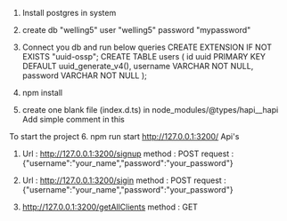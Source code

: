 1. Install postgres in system
2. create 
	db "welling5" 
	user "welling5" 
	password "mypassword"
3. Connect you db and run below queries
	CREATE EXTENSION IF NOT EXISTS "uuid-ossp";
	CREATE TABLE users (
	    id uuid PRIMARY KEY DEFAULT uuid_generate_v4(),
	    username VARCHAR NOT NULL,
	    password VARCHAR NOT NULL
    );

4. npm install

5. create one blank file (index.d.ts) in node_modules/@types/hapi__hapi
	Add simple comment in this

To start the project
6. npm run start
http://127.0.0.1:3200/
Api's
1. Url : http://127.0.0.1:3200/signup
	method : POST
	request : {"username":"your_name","password":"your_password"}
2. Url : http://127.0.0.1:3200/sigin
	method : POST
	request : {"username":"your_name","password":"your_password"}

3. http://127.0.0.1:3200/getAllClients
	method : GET
